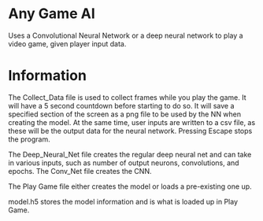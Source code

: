 # Any Game AI
Uses a Convolutional Neural Network or a deep neural network to play a video game, given player input data.

# Information
The Collect_Data file is used to collect frames while you play the game. It will have a 5 second countdown before starting to do so. It will save a specified section of the screen as a png file to be used by the NN when creating the model. At the same time, user inputs are written to a csv file, as these will be the output data for the neural network. Pressing Escape stops the program.

The Deep_Neural_Net file creates the regular deep neural net and can take in various inputs, such as number of output neurons, convolutions, and epochs. The Conv_Net file creates the CNN.

The Play Game file either creates the model or loads a pre-existing one up.

model.h5 stores the model information and is what is loaded up in Play Game.
